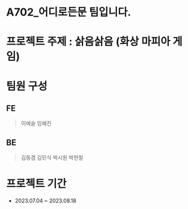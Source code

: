 # A702_어디로든문 팀입니다.

# 프로젝트 주제 : 삵음삵음 (화상 마피아 게임)

# 팀원 구성
## FE
> 이예슬
> 임혜진
## BE
> 김동겸
> 김민식
> 박시원
> 박현철

# 프로젝트 기간
- 2023.07.04 ~ 2023.08.18
